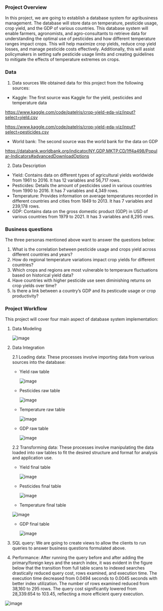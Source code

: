 ### Project Overview
In this project, we are going to establish a database system for agribusiness management. The database will store data on temperature, pesticide usage, crop yield, and the GDP of various countries. This database system will enable farmers, agronomists, and agro-consultants to retrieve data for understanding the optimal use of pesticides and how different temperature ranges impact crops. This will help maximize crop yields, reduce crop yield losses, and manage pesticide costs effectively. Additionally, this will assist policymakers in setting safe pesticide usage limits and creating guidelines to mitigate the effects of temperature extremes on crops.
### Data
1. Data sources
We obtained data for this project from the following sources:
 - Kaggle: The first source was Kaggle for the yield, pesticides and temperature data
   
https://www.kaggle.com/code/patelris/crop-yield-eda-viz/input?select=yield.csv

https://www.kaggle.com/code/patelris/crop-yield-eda-viz/input?select=pesticides.csv
  - World bank: The second source was the world bank for the data on GDP
    
https://databank.worldbank.org/indicator/NY.GDP.MKTP.CD/1ff4a498/Popular-Indicators#advancedDownloadOptions

2. Data Description
- Yield: Contains data on different types of agricultural yields worldwide from 1961 to 2016. It has 12 variables and 56,717 rows.
- Pesticides: Details the amount of pesticides used in various countries from 1990 to 2016. It has 7 variables and 4,349 rows.
- Temperature: Provides information on average temperatures recorded in different countries and cities from 1849 to 2013. It has 7 variables and 239,178 rows.
- GDP: Contains data on the gross domestic product (GDP) in USD of various countries from 1979 to 2021. It has 3 variables and 8,295 rows.
  
### Business questions
The three personas mentioned above want to answer the questions below:
1. What is the correlation between pesticide usage and crops yield across different countries and years?
2. How do regional temperature variations impact crop yields for different countries?
3. Which crops and regions are most vulnerable to temperaure fluctuations based on historical yield data?
4. Have countries with higher pesticide use seen diminishing returns on crop yields over time?
5. Is there a link between a country’s GDP and its pesticude usage or crop productivity?
   
### Project Workflow
This project will cover four main aspect of database system implementation:

1. Data Modeling

   
   ![image](https://github.com/user-attachments/assets/18308793-326a-4583-87e9-3a0179884f8c)

2. Data Integration
   
   2.1 Loading data: These processes involve importing data from various sources into the database:

   - Yield raw table
  
     ![image](https://github.com/user-attachments/assets/2fc49e31-dc90-41ec-9689-ba3dac11dfab)
     
   - Pesticides raw table
   
     ![image](https://github.com/user-attachments/assets/195619eb-3b54-4ca8-a8cd-b17364624e5c)
     
   - Temperature raw table
   
     ![image](https://github.com/user-attachments/assets/a18e271f-fc1a-49eb-99de-24f9a046e492)
     
   - GDP raw table
   
     ![image](https://github.com/user-attachments/assets/6e4d97b7-711a-401f-b3a2-eea997d1f640)
  
  
   2.2 Transforming data: These processes involve manipulating the data loaded into raw tables to fit the desired structure and format for analysis and application use.

   - Yield final table
   
     ![image](https://github.com/user-attachments/assets/728c4f52-46b9-4b10-bfab-a1970c384917)

   - Pesticides final table
   
     ![image](https://github.com/user-attachments/assets/9e66eb31-f065-492c-8045-0ea5f360f6f7)

   - Temperature final table
 
    ![image](https://github.com/user-attachments/assets/e75b4ddb-7367-46f0-881c-675623bbca9f)

   - GDP final table
   
     ![image](https://github.com/user-attachments/assets/f7936fc8-8534-4ac7-a939-bbca6751c93a)
     
  
5. SQL query: We are going to create views to allow the clients to run queries to answer business questions formulated above.
6. Performance:
After running the query before and after adding the primary/foreign keys and the search index, it was evident in the figure below that the transition from full table scans to indexed searches drastically reduced query cost, rows examined, and execution time. The execution time decreased from 0.0494 seconds to 0.0045 seconds with better index utilization. The number of rows examined reduced from 38,160 to 295 rows. The query cost significantly lowered from 28,339.654 to 103.45, reflecting a more efficient query execution.
   
![image](https://github.com/user-attachments/assets/ba6deec0-6ff6-44fe-86d9-b4954ce08159)



